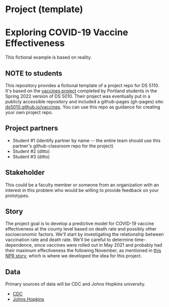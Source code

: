 # Project (template)

# Exploring COVID-19 Vaccine Effectiveness

This fictional example is based on reality.

## NOTE to students

This repository provides a fictional template of a project repo for DS 5110.
It's based on the [vaccines project](http://ds5010/vaccines) completed by Portland students in 
the Spring 2022 version of DS 5010.
Their project was eventually put in a publicly accessible repository and included a 
github-pages (gh-pages) site: [ds5010.github.io/vaccines](ds5010.github.io/vaccines).
You can use this repo as guidance for creating your own project repo.

## Project partners

* Student #1 (identify partner by name -- the entire team should use this partner's github-classroom repo for the project)
* Student #2 (ditto)
* Student #3 (ditto)

## Stakeholder

This could be a faculty member or someone from an organization with an interest in this problem who
would be willing to provide feedback on your prototypes.

## Story

The project goal is to develop a predictive model for COVID-19 vaccine effectiveness 
at the county level based on death rate and possibly other socioeconomic factors.
We'll start by investigating the relationship between 
vaccination rate and death rate. 
We'll be careful to determine time-dependence, since vaccines were rolled out in May 2021 and 
probably had their maximum effectiveness the following November, as mentioned
in [this NPR story](https://www.npr.org/sections/health-shots/2021/12/05/1059828993/data-vaccine-misinformation-trump-counties-covid-death-rate), which is where we developed the idea for this project.

## Data

Primary sources of data will be CDC and Johns Hopkins university.

* [CDC](https://data.cdc.gov/Vaccinations/COVID-19-Vaccinations-in-the-United-States-County)
* [Johns Hopkins](https://github.com/CSSEGISandData/COVID-19)
